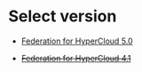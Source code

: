 Select version
==============
* [Federation for HyperCloud 5.0](https://github.com/tmax-cloud/install-federation/tree/5.0)

* ~~[Federation for HyperCloud 4.1](https://github.com/tmax-cloud/install-federation/tree/4.1)~~